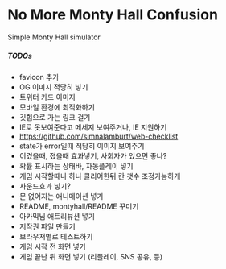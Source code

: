 No More Monty Hall Confusion
========
Simple Monty Hall simulator

##### TODOs
- favicon 추가
- OG 이미지 적당히 넣기 <meta property="og:image" content="">
- 트위터 카드 이미지 <meta name="twitter:image" content="">
- 모바일 환경에 최적화하기
- 깃헙으로 가는 링크 걸기
- IE로 못보여준다고 메세지 보여주거나, IE 지원하기
- https://github.com/simnalamburt/web-checklist
- state가 error일때 적당히 이미지 보여주기
- 이겼을때, 졌을때 효과넣기, 사회자가 있으면 좋나?
- 확률 표시하는 상태바, 자동플레이 넣기
- 게임 시작할때나 하나 클리어한뒤 칸 갯수 조정가능하게
- 사운드효과 넣기?
- 문 없어지는 애니메이션 넣기
- README, montyhall/README 꾸미기
- 아카믹님 애트리뷰션 넣기
- 저작권 파일 만들기
- 브라우저별로 테스트하기
- 게임 시작 전 화면 넣기
- 게임 끝난 뒤 화면 넣기 (리플레이, SNS 공유, 등)
